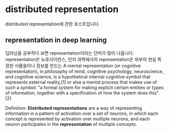 # distributed representation
distributed representation에 관한 포스트입니다. 

## representation in deep learning
딥러닝을 공부하다 보면 representation이라는 단어가 많이 나옵니다. representation은 뉴로사이언스, 인지 과학에서의 representation은 외부의 현실 특정한 사물을이나 정보를 만드는 
A mental representation (or cognitive representation), in philosophy of mind, cognitive psychology, neuroscience, and cognitive science, is a hypothetical internal cognitive symbol that represents external reality,[1] or else a mental process that makes use of such a symbol: "a formal system for making explicit certain entities or types of information, together with a specification of how the system does this".[2]

Definition: **Distributed representations** are a way of representing information in a pattern of activation over a set of neurons, in which each concept is represented by activation over multiple neurons, and each neuron participates in the **representation** of multiple concepts.
<!--stackedit_data:
eyJoaXN0b3J5IjpbLTE5OTc1MzY2NDFdfQ==
-->